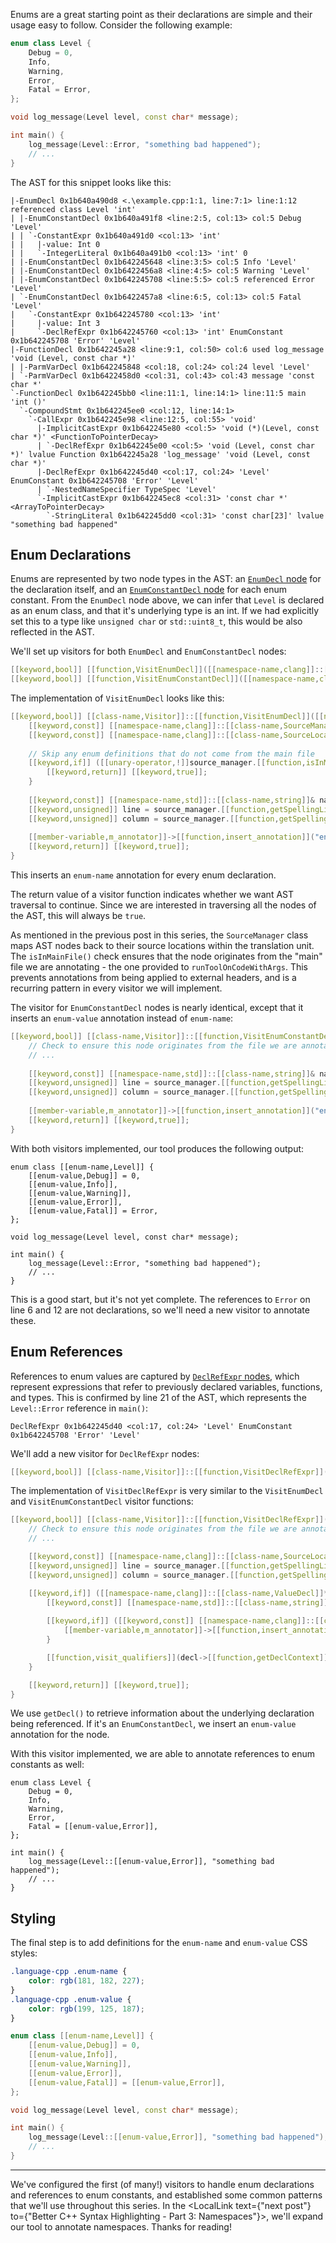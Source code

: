 
Enums are a great starting point as their declarations are simple and their usage easy to follow.
Consider the following example:
```cpp line-numbers:{enabled}
enum class Level {
    Debug = 0,
    Info,
    Warning,
    Error,
    Fatal = Error,
};

void log_message(Level level, const char* message);

int main() {
    log_message(Level::Error, "something bad happened");
    // ...
}
```
The AST for this snippet looks like this:
```text
|-EnumDecl 0x1b640a490d8 <.\example.cpp:1:1, line:7:1> line:1:12 referenced class Level 'int'
| |-EnumConstantDecl 0x1b640a491f8 <line:2:5, col:13> col:5 Debug 'Level'
| | `-ConstantExpr 0x1b640a491d0 <col:13> 'int'
| |   |-value: Int 0
| |   `-IntegerLiteral 0x1b640a491b0 <col:13> 'int' 0
| |-EnumConstantDecl 0x1b642245648 <line:3:5> col:5 Info 'Level'
| |-EnumConstantDecl 0x1b6422456a8 <line:4:5> col:5 Warning 'Level'
| |-EnumConstantDecl 0x1b642245708 <line:5:5> col:5 referenced Error 'Level'
| `-EnumConstantDecl 0x1b6422457a8 <line:6:5, col:13> col:5 Fatal 'Level'
|   `-ConstantExpr 0x1b642245780 <col:13> 'int'
|     |-value: Int 3
|     `-DeclRefExpr 0x1b642245760 <col:13> 'int' EnumConstant 0x1b642245708 'Error' 'Level'
|-FunctionDecl 0x1b642245a28 <line:9:1, col:50> col:6 used log_message 'void (Level, const char *)'
| |-ParmVarDecl 0x1b642245848 <col:18, col:24> col:24 level 'Level'
| `-ParmVarDecl 0x1b6422458d0 <col:31, col:43> col:43 message 'const char *'
`-FunctionDecl 0x1b642245bb0 <line:11:1, line:14:1> line:11:5 main 'int ()'
  `-CompoundStmt 0x1b642245ee0 <col:12, line:14:1>
    `-CallExpr 0x1b642245e98 <line:12:5, col:55> 'void'
      |-ImplicitCastExpr 0x1b642245e80 <col:5> 'void (*)(Level, const char *)' <FunctionToPointerDecay>
      | `-DeclRefExpr 0x1b642245e00 <col:5> 'void (Level, const char *)' lvalue Function 0x1b642245a28 'log_message' 'void (Level, const char *)'
      |-DeclRefExpr 0x1b642245d40 <col:17, col:24> 'Level' EnumConstant 0x1b642245708 'Error' 'Level'
      | `-NestedNameSpecifier TypeSpec 'Level'
      `-ImplicitCastExpr 0x1b642245ec8 <col:31> 'const char *' <ArrayToPointerDecay>
        `-StringLiteral 0x1b642245dd0 <col:31> 'const char[23]' lvalue "something bad happened"
```

## Enum Declarations

Enums are represented by two node types in the AST: an [`EnumDecl` node](https://clang.llvm.org/doxygen/classclang_1_1EnumDecl.html) for the declaration itself, and an [`EnumConstantDecl` node](https://clang.llvm.org/doxygen/classclang_1_1EnumConstantDecl.html) for each enum constant.
From the `EnumDecl` node above, we can infer that `Level` is declared as an enum class, and that it's underlying type is an int.
If we had explicitly set this to a type like `unsigned char` or `std::uint8_t`, this would be also reflected in the AST.

We'll set up visitors for both `EnumDecl` and `EnumConstantDecl` nodes:
```cpp title:{visitor.hpp}
[[keyword,bool]] [[function,VisitEnumDecl]]([[namespace-name,clang]]::[[class-name,EnumDecl]]* node);
[[keyword,bool]] [[function,VisitEnumConstantDecl]]([[namespace-name,clang]]::[[class-name,EnumConstantDecl]]* node);
```
The implementation of `VisitEnumDecl` looks like this:
```cpp line-numbers:{enabled} title:{visitor.cpp}
[[keyword,bool]] [[class-name,Visitor]]::[[function,VisitEnumDecl]]([[namespace-name,clang]]::[[class-name,EnumDecl]]* node) {
    [[keyword,const]] [[namespace-name,clang]]::[[class-name,SourceManager]]& source_manager = [[member-variable,m_context]]->[[function,getSourceManager]]();
    [[keyword,const]] [[namespace-name,clang]]::[[class-name,SourceLocation]]& source_location = node->[[function,getLocation]]();
    
    // Skip any enum definitions that do not come from the main file
    [[keyword,if]] ([[unary-operator,!]]source_manager.[[function,isInMainFile]](source_location)) {
        [[keyword,return]] [[keyword,true]];
    }
    
    [[keyword,const]] [[namespace-name,std]]::[[class-name,string]]& name = node->[[function,getNameAsString]]();
    [[keyword,unsigned]] line = source_manager.[[function,getSpellingLineNumber]](source_location);
    [[keyword,unsigned]] column = source_manager.[[function,getSpellingColumnNumber]](source_location);
    
    [[member-variable,m_annotator]]->[[function,insert_annotation]]("enum-name", line, column, name.[[function,length]]());
    [[keyword,return]] [[keyword,true]];
}
```
This inserts an `enum-name` annotation for every enum declaration.

The return value of a visitor function indicates whether we want AST traversal to continue.
Since we are interested in traversing all the nodes of the AST, this will always be `true`.

As mentioned in the previous post in this series, the `SourceManager` class maps AST nodes back to their source locations within the translation unit.
The `isInMainFile()` check ensures that the node originates from the "main" file we are annotating - the one provided to `runToolOnCodeWithArgs`.
This prevents annotations from being applied to external headers, and is a recurring pattern in every visitor we will implement.

The visitor for `EnumConstantDecl` nodes is nearly identical, except that it inserts an `enum-value` annotation instead of `enum-name`:
```cpp line-numbers:{enabled} title:{visitor.cpp}
[[keyword,bool]] [[class-name,Visitor]]::[[function,VisitEnumConstantDecl]]([[namespace-name,clang]]::[[class-name,EnumConstantDecl]]* node) {
    // Check to ensure this node originates from the file we are annotating
    // ...
    
    [[keyword,const]] [[namespace-name,std]]::[[class-name,string]]& name = node->[[function,getNameAsString]]();
    [[keyword,unsigned]] line = source_manager.[[function,getSpellingLineNumber]](source_location);
    [[keyword,unsigned]] column = source_manager.[[function,getSpellingColumnNumber]](source_location);
    
    [[member-variable,m_annotator]]->[[function,insert_annotation]]("enum-value", line, column, name.[[function,length]]());
    [[keyword,return]] [[keyword,true]];
}
```

With both visitors implemented, our tool produces the following output:
```text line-numbers:{enabled}
enum class [[enum-name,Level]] {
    [[enum-value,Debug]] = 0,
    [[enum-value,Info]],
    [[enum-value,Warning]],
    [[enum-value,Error]],
    [[enum-value,Fatal]] = Error,
};

void log_message(Level level, const char* message);

int main() {
    log_message(Level::Error, "something bad happened");
    // ...
}
```
This is a good start, but it's not yet complete.
The references to `Error` on line 6 and 12 are not declarations, so we'll need a new visitor to annotate these.

## Enum References

References to enum values are captured by [`DeclRefExpr` nodes](https://clang.llvm.org/doxygen/classclang_1_1DeclRefExpr.html#details), which represent expressions that refer to previously declared variables, functions, and types.
This is confirmed by line 21 of the AST, which represents the `Level::Error` reference in `main()`:
```text
DeclRefExpr 0x1b642245d40 <col:17, col:24> 'Level' EnumConstant 0x1b642245708 'Error' 'Level'
```

We'll add a new visitor for `DeclRefExpr` nodes:
```cpp title:{visitor.hpp}
[[keyword,bool]] [[class-name,Visitor]]::[[function,VisitDeclRefExpr]]([[namespace-name,clang]]::[[class-name,DeclRefExpr]]* node);
```

The implementation of `VisitDeclRefExpr` is very similar to the `VisitEnumDecl` and `VisitEnumConstantDecl` visitor functions:
```cpp line-numbers:{enabled} title:{visitor.cpp}
[[keyword,bool]] [[class-name,Visitor]]::[[function,VisitDeclRefExpr]]([[namespace-name,clang]]::[[class-name,DeclRefExpr]]* node) {
    // Check to ensure this node originates from the file we are annotating
    // ...

    [[keyword,const]] [[namespace-name,clang]]::[[class-name,SourceLocation]]& location = node->[[function,getLocation]]();
    [[keyword,unsigned]] line = source_manager.[[function,getSpellingLineNumber]](location);
    [[keyword,unsigned]] column = source_manager.[[function,getSpellingColumnNumber]](location);

    [[keyword,if]] ([[namespace-name,clang]]::[[class-name,ValueDecl]]* decl = node->[[function,getDecl]]()) {
        [[keyword,const]] [[namespace-name,std]]::[[class-name,string]]& name = decl->[[function,getNameAsString]]();
        
        [[keyword,if]] ([[keyword,const]] [[namespace-name,clang]]::[[class-name,EnumConstantDecl]]* ec = [[namespace-name,clang]]::[[function,dyn_cast]]<[[namespace-name,clang]]::[[class-name,EnumConstantDecl]]>(decl)) {
            [[member-variable,m_annotator]]->[[function,insert_annotation]]("enum-value", line, column, name.[[function,length]]());
        }

        [[function,visit_qualifiers]](decl->[[function,getDeclContext]](), node->[[function,getSourceRange]]());
    }

    [[keyword,return]] [[keyword,true]];
}
```
We use `getDecl()` to retrieve information about the underlying declaration being referenced.
If it's an `EnumConstantDecl`, we insert an `enum-value` annotation for the node.

With this visitor implemented, we are able to annotate references to enum constants as well:
```text added:{6,10}
enum class Level {
    Debug = 0,
    Info,
    Warning,
    Error,
    Fatal = [[enum-value,Error]],
};

int main() {
    log_message(Level::[[enum-value,Error]], "something bad happened");
    // ...
}
```

## Styling
The final step is to add definitions for the `enum-name` and `enum-value` CSS styles:
```css
.language-cpp .enum-name {
    color: rgb(181, 182, 227);
}
.language-cpp .enum-value {
    color: rgb(199, 125, 187);
}
```

```cpp
enum class [[enum-name,Level]] {
    [[enum-value,Debug]] = 0,
    [[enum-value,Info]],
    [[enum-value,Warning]],
    [[enum-value,Error]],
    [[enum-value,Fatal]] = [[enum-value,Error]],
};

void log_message(Level level, const char* message);

int main() {
    log_message(Level::[[enum-value,Error]], "something bad happened");
    // ...
}
```

---

We've configured the first (of many!) visitors to handle enum declarations and references to enum constants, and established some common patterns that we'll use throughout this series.
In the <LocalLink text={"next post"} to={"Better C++ Syntax Highlighting - Part 3: Namespaces"}></LocalLink>, we'll expand our tool to annotate namespaces.
Thanks for reading!
